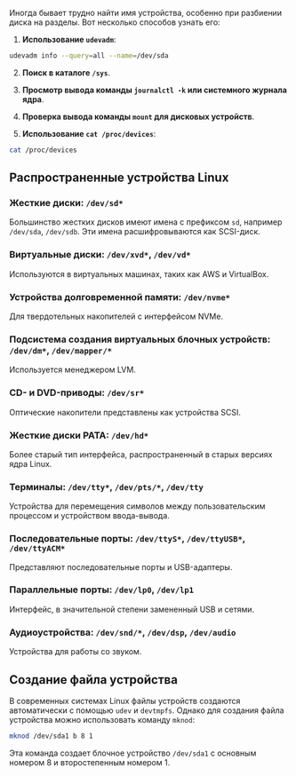 Иногда бывает трудно найти имя устройства, особенно при разбиении диска на разделы. Вот несколько способов узнать его:

1. **Использование `udevadm`**:
```bash
udevadm info --query=all --name=/dev/sda
```

2. **Поиск в каталоге `/sys`**.

3. **Просмотр вывода команды `journalctl -k` или системного журнала ядра**.

4. **Проверка вывода команды `mount` для дисковых устройств**.

5. **Использование `cat /proc/devices`**:
```bash
cat /proc/devices
```

## Распространенные устройства Linux

### Жесткие диски: `/dev/sd*`

Большинство жестких дисков имеют имена с префиксом `sd`, например `/dev/sda`, `/dev/sdb`. Эти имена расшифровываются как SCSI-диск.

### Виртуальные диски: `/dev/xvd*`, `/dev/vd*`

Используются в виртуальных машинах, таких как AWS и VirtualBox.

### Устройства долговременной памяти: `/dev/nvme*`

Для твердотельных накопителей с интерфейсом NVMe.

### Подсистема создания виртуальных блочных устройств: `/dev/dm*`, `/dev/mapper/*`

Используется менеджером LVM.

### CD- и DVD-приводы: `/dev/sr*`

Оптические накопители представлены как устройства SCSI.

### Жесткие диски PATA: `/dev/hd*`

Более старый тип интерфейса, распространенный в старых версиях ядра Linux.

### Терминалы: `/dev/tty*`, `/dev/pts/*`, `/dev/tty`

Устройства для перемещения символов между пользовательским процессом и устройством ввода-вывода.

### Последовательные порты: `/dev/ttyS*`, `/dev/ttyUSB*`, `/dev/ttyACM*`

Представляют последовательные порты и USB-адаптеры.

### Параллельные порты: `/dev/lp0`, `/dev/lp1`

Интерфейс, в значительной степени замененный USB и сетями.

### Аудиоустройства: `/dev/snd/*`, `/dev/dsp`, `/dev/audio`

Устройства для работы со звуком.

## Создание файла устройства

В современных системах Linux файлы устройств создаются автоматически с помощью `udev` и `devtmpfs`. Однако для создания файла устройства можно использовать команду `mknod`:

```bash
mknod /dev/sda1 b 8 1
```

Эта команда создает блочное устройство `/dev/sda1` с основным номером 8 и второстепенным номером 1.

